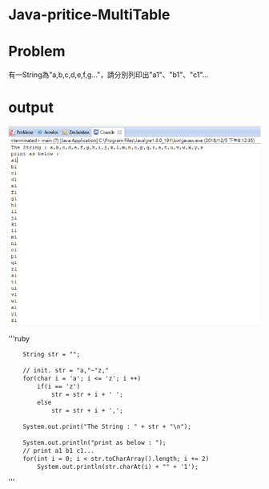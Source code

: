 # Java-pritice-MultiTable

# Problem
有一String為"a,b,c,d,e,f,g..."，請分別列印出"a1"、"b1"、"c1"...

# output
![demo](/image/demo.png)

'''ruby
		
		String str = "";
		
		// init. str = "a,"~"z,"
		for(char i = 'a'; i <= 'z'; i ++)
			if(i == 'z')
				str = str + i + ' ';
			else
				str = str + i + ',';
			
		System.out.print("The String : " + str + "\n");
			
		System.out.println("print as below : ");
		// print a1 b1 c1...
		for(int i = 0; i < str.toCharArray().length; i += 2)
			System.out.println(str.charAt(i) + "" + '1');
'''
